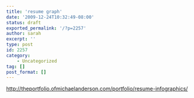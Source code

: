 ```yaml
---
title: 'resume graph'
date: '2009-12-24T10:32:49-08:00'
status: draft
exported_permalink: '/?p=2257'
author: sarah
excerpt: ''
type: post
id: 2257
category:
    - Uncategorized
tag: []
post_format: []
---
```

http://theportfolio.ofmichaelanderson.com/portfolio/resume-infographics/
